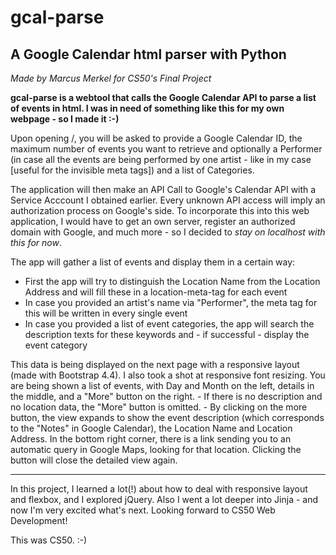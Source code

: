 # gcal-parse

## A Google Calendar html parser with Python

*Made by Marcus Merkel for CS50's Final Project*

**gcal-parse is a webtool that calls the Google Calendar API to parse a list of events in html. I was in need of something like this for my own webpage - so I made it :-)**

Upon opening /, you will be asked to provide a Google Calendar ID, the maximum number of events you want to retrieve and optionally a Performer (in case all the events are being performed by one artist - like in my case [useful for the invisible meta tags]) and a list of Categories.

The application will then make an API Call to Google's Calendar API with a Service Acccount I obtained earlier. Every unknown API access will imply an authorization process on Google's side. To incorporate this into this web application, I would have to get an own server, register an authorized domain with Google, and much more - so I decided to *stay on localhost with this for now*.

The app will gather a list of events and display them in a certain way:
* First the app will try to distinguish the Location Name from the Location Address and will fill these in a location-meta-tag for each event
* In case you provided an artist's name via "Performer", the meta tag for this will be written in every single event
* In case you provided a list of event categories, the app will search the description texts for these keywords and - if successful - display the event category

This data is being displayed on the next page with a responsive layout (made with Bootstrap 4.4). I also took a shot at responsive font resizing. You are being shown a list of events, with Day and Month on the left, details in the middle, and a "More" button on the right. - If there is no description and no location data, the "More" button is omitted. - By clicking on the more button, the view expands to show the event description (which corresponds to the "Notes" in Google Calendar), the Location Name and Location Address. In the bottom right corner, there is a link sending you to an automatic query in Google Maps, looking for that location. Clicking the button will close the detailed view again.

--------
In this project, I learned a lot(!) about how to deal with responsive layout and flexbox, and I explored jQuery. Also I went a lot deeper into Jinja - and now I'm very excited what's next. Looking forward to CS50 Web Development!

This was CS50. :-)